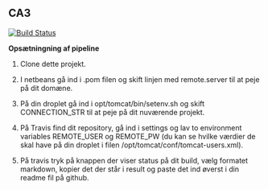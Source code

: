 ## CA3

[![Build Status](https://travis-ci.com/Bringordie/ca3_backend.svg?branch=master)](https://travis-ci.com/Bringordie/ca3_backend)

**Opsætningning af pipeline**

1) Clone dette projekt.

2) I netbeans gå ind i .pom filen og skift linjen med remote.server til at peje på dit domæne. 

3) På din droplet gå ind i opt/tomcat/bin/setenv.sh og skift CONNECTION_STR til at peje på dit nuværende projekt.

4) På Travis find dit repository, gå ind i settings og lav to environment variables REMOTE_USER og REMOTE_PW (du kan se hvilke værdier de skal have på din droplet i filen /opt/tomcat/conf/tomcat-users.xml).

5) På travis tryk på knappen der viser status på dit build, vælg formatet markdown, kopier det der står i result og paste det ind øverst i din readme fil på github.

